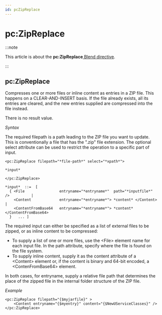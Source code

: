 ```yaml
---
id: pcZipReplace
---
```


# pc:ZipReplace




:::note

This article is about the **pc:ZipReplace**[ Blend directive](/docs/Repositories/Blend_directives).

:::

## **pc:ZipReplace**

Compresses one or more files or inline content as entries in a ZIP file. This happens on a CLEAR-AND-INSERT basis. If the file already exists, all its entries are cleared, and the new entries supplied are compressed into the file instead.

There is no result value.

*Syntax*
 

The required filepath is a path leading to the ZIP file you want to update. This is conventionally a file that has the ".zip" file extension. The optional select attribute can be used to restrict the operation to a specific part of input.

```
<pc:ZipReplace filepath="*file-path*" select="*xpath*">

*input*

</pc:ZipReplace>

*input*  ::=  [
  { <File                entryname="*entryname*"  path="*inputfile*" />          |
    <Content             entryname="*entryname*"> *content* </Content>           |
    <ContentFromBase64   entryname="*entryname*"> *content* </ContentFromBase64>   
  }   ... ]
```

The required input can either be specified as a list of external files to be zipped, or as inline content to be compressed:

- To supply a list of one or more files, use the \<File> element name for each input file. In the path attribute, specify where the file is found on the file system.
- To supply inline content, supply it as the content attribute of a \<Content> element or, if the content is binary and 64-bit encoded, a \<ContenFromBase64> element.

In both cases, for entryname, supply a relative file path that determines the place of the zipped file in the internal folder structure of the ZIP file.

*Example*

```language-xml
<pc:ZipReplace filepath="{$myjarfile}" >
    <Content entryname="{$myentry}" content="{$NewUServiceClasses}" />
</pc:ZipReplace>
```

 